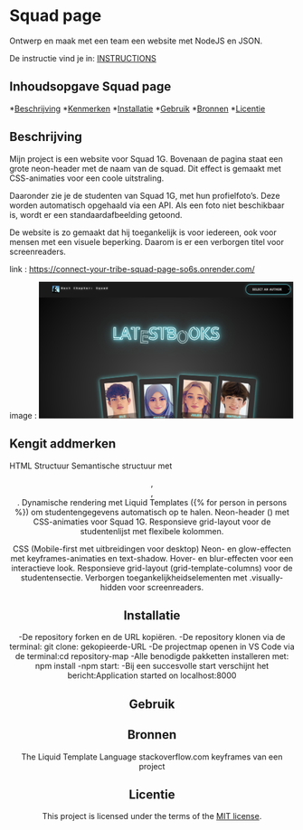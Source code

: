 # Squad page

Ontwerp en maak met een team een website met NodeJS en JSON.

De instructie vind je in: [INSTRUCTIONS](https://github.com/fdnd-task/connect-your-tribe-squad-page/blob/main/docs/INSTRUCTIONS.md)

## Inhoudsopgave Squad page

  *[Beschrijving](#beschrijving)
  *[Kenmerken](#kenmerken)
  *[Installatie](#installatie)
  *[Gebruik](#gebruik)
  *[Bronnen](#bronnen)
  *[Licentie](#licentie)

## Beschrijving

Mijn project is een website voor Squad 1G. Bovenaan de pagina staat een grote neon-header met de naam van de squad. Dit effect is gemaakt met CSS-animaties voor een coole uitstraling.

Daaronder zie je de studenten van Squad 1G, met hun profielfoto’s. Deze worden automatisch opgehaald via een API. Als een foto niet beschikbaar is, wordt er een standaardafbeelding getoond.

De website is zo gemaakt dat hij toegankelijk is voor iedereen, ook voor mensen met een visuele beperking. Daarom is er een verborgen titel voor screenreaders.

link :
https://connect-your-tribe-squad-page-so6s.onrender.com/

image :
<img src="./public/assets/web.png" alt="website" style="width: 450px; height: auto;">

## Kengit addmerken

HTML Structuur
Semantische structuur met <header>, <section>, <article>.
Dynamische rendering met Liquid Templates ({% for person in persons %}) om studentengegevens automatisch op te halen.
Neon-header (<span class="text">) met CSS-animaties voor Squad 1G.
Responsieve grid-layout voor de studentenlijst met flexibele kolommen.

CSS (Mobile-first met uitbreidingen voor desktop)
Neon- en glow-effecten met keyframes-animaties en text-shadow.
Hover- en blur-effecten voor een interactieve look.
Responsieve grid-layout (grid-template-columns) voor de studentensectie.
Verborgen toegankelijkheidselementen met .visually-hidden voor screenreaders.

## Installatie

-De repository forken en de URL kopiëren.
-De repository klonen via de terminal: git clone: gekopieerde-URL
-De projectmap openen in VS Code via de terminal:cd repository-map
-Alle benodigde pakketten installeren met: npm install
-npm start:
-Bij een succesvolle start verschijnt het bericht:Application started on localhost:8000

## Gebruik

## Bronnen

The Liquid Template Language
stackoverflow.com
keyframes van een project

## Licentie

This project is licensed under the terms of the [MIT license](./LICENSE).
